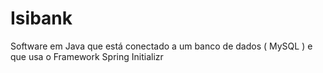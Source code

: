 # Isibank
Software em Java  que está conectado a um banco de dados ( MySQL ) e que  usa o Framework Spring Initializr
